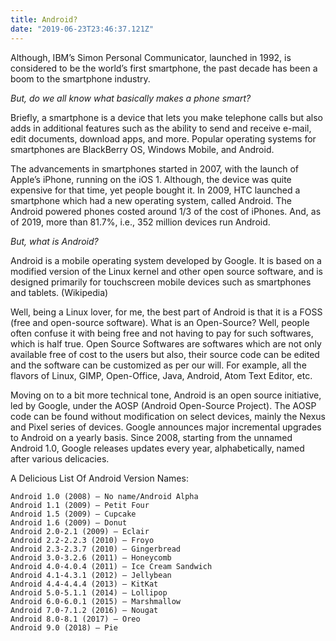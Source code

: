 ```yaml
---
title: Android?
date: "2019-06-23T23:46:37.121Z"
---
```


Although, IBM’s Simon Personal Communicator, launched in 1992, is considered to be the world’s first smartphone, the past decade has been a boom to the smartphone industry.

<i>But, do we all know what basically makes a phone smart?</i>

Briefly, a smartphone is a device that lets you make telephone calls but also adds in additional features such as the ability to send and receive e-mail, edit documents, download apps, and more. Popular operating systems for smartphones are BlackBerry OS, Windows Mobile, and Android.

The advancements in smartphones started in 2007, with the launch of Apple’s iPhone, running on the iOS 1. Although, the device was quite expensive for that time, yet people bought it. In 2009, HTC launched a smartphone which had a new operating system, called Android. The Android powered phones costed around 1/3 of the cost of iPhones. And, as of 2019, more than 81.7%, i.e., 352 million devices run Android.

<em>But, what is Android?</em>

Android is a mobile operating system developed by Google. It is based on a modified version of the Linux kernel and other open source software, and is designed primarily for touchscreen mobile devices such as smartphones and tablets. (Wikipedia)

Well, being a Linux lover, for me, the best part of Android is that it is a FOSS (free and open-source software). What is an Open-Source? Well, people often confuse it with being free and not having to pay for such softwares, which is half true. Open Source Softwares are softwares which are not only available free of cost to the users but also, their source code can be edited and the software can be customized as per our will. For example, all the flavors of Linux, GIMP, Open-Office, Java, Android, Atom Text Editor, etc.

Moving on to a bit more technical tone, Android is an open source initiative, led by Google, under the AOSP (Android Open-Source Project). The AOSP code can be found without modification on select devices, mainly the Nexus and Pixel series of devices. Google announces major incremental upgrades to Android on a yearly basis. Since 2008, starting from the unnamed Android 1.0, Google releases updates every year, alphabetically, named after various delicacies.

A Delicious List Of Android Version Names:

    Android 1.0 (2008) – No name/Android Alpha
    Android 1.1 (2009) – Petit Four
    Android 1.5 (2009) – Cupcake
    Android 1.6 (2009) – Donut
    Android 2.0-2.1 (2009) – Eclair
    Android 2.2-2.2.3 (2010) – Froyo
    Android 2.3-2.3.7 (2010) – Gingerbread
    Android 3.0-3.2.6 (2011) – Honeycomb
    Android 4.0-4.0.4 (2011) – Ice Cream Sandwich
    Android 4.1-4.3.1 (2012) – Jellybean
    Android 4.4-4.4.4 (2013) – KitKat
    Android 5.0-5.1.1 (2014) – Lollipop
    Android 6.0-6.0.1 (2015) – Marshmallow
    Android 7.0-7.1.2 (2016) – Nougat
    Android 8.0-8.1 (2017) – Oreo
    Android 9.0 (2018) – Pie